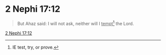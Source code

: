 # 2 Nephi 17:12

> But Ahaz said: I will not ask, neither will I <u>tempt</u>[^a] the Lord.

[2 Nephi 17:12](https://www.churchofjesuschrist.org/study/scriptures/bofm/2-ne/17?lang=eng&id=p12#p12)


[^a]: IE test, try, or prove.  

